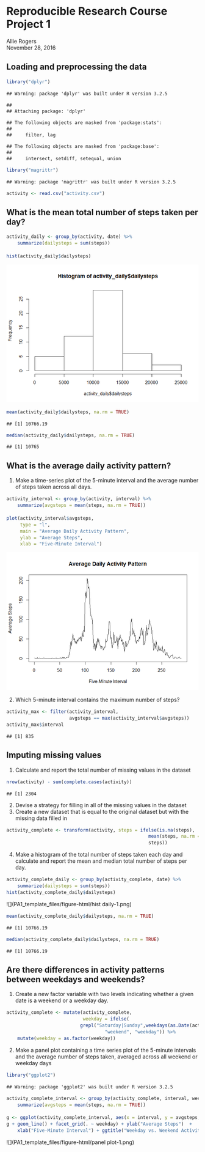 # Reproducible Research Course Project 1
Allie Rogers  
November 28, 2016  



## Loading and preprocessing the data


```r
library("dplyr")
```

```
## Warning: package 'dplyr' was built under R version 3.2.5
```

```
## 
## Attaching package: 'dplyr'
```

```
## The following objects are masked from 'package:stats':
## 
##     filter, lag
```

```
## The following objects are masked from 'package:base':
## 
##     intersect, setdiff, setequal, union
```

```r
library("magrittr")
```

```
## Warning: package 'magrittr' was built under R version 3.2.5
```

```r
activity <- read.csv("activity.csv")
```

## What is the mean total number of steps taken per day?


```r
activity_daily <- group_by(activity, date) %>%
    summarize(dailysteps = sum(steps))

hist(activity_daily$dailysteps)
```

![](PA1_template_files/figure-html/mean-1.png)<!-- -->

```r
mean(activity_daily$dailysteps, na.rm = TRUE)
```

```
## [1] 10766.19
```

```r
median(activity_daily$dailysteps, na.rm = TRUE)
```

```
## [1] 10765
```
## What is the average daily activity pattern?
1. Make a time-series plot of the 5-minute interval and the average number 
of steps taken across all days.


```r
activity_interval <- group_by(activity, interval) %>%
    summarize(avgsteps = mean(steps, na.rm = TRUE))

plot(activity_interval$avgsteps, 
     type = "l",
     main = "Average Daily Activity Pattern",
     ylab = "Average Steps",
     xlab = "Five-Minute Interval")
```

![](PA1_template_files/figure-html/daily-1.png)<!-- -->

2. Which 5-minute interval contains the maximum number of steps?

```r
activity_max <- filter(activity_interval, 
                       avgsteps == max(activity_interval$avgsteps))
activity_max$interval
```

```
## [1] 835
```

## Imputing missing values

1. Calculate and report the total number of missing values in the dataset


```r
nrow(activity) - sum(complete.cases(activity))
```

```
## [1] 2304
```

2. Devise a strategy for filling in all of the missing values in the dataset
3. Create a new dataset that is equal to the original dataset but with the
missing data filled in


```r
activity_complete <- transform(activity, steps = ifelse(is.na(steps),
                                                    mean(steps, na.rm =  TRUE), 
                                                    steps))
```

4. Make a histogram of the total number of steps taken each day and calculate
and report the mean and median total number of steps per day. 


```r
activity_complete_daily <- group_by(activity_complete, date) %>%
    summarize(dailysteps = sum(steps))
hist(activity_complete_daily$dailysteps)
```

![](PA1_template_files/figure-html/hist daily-1.png)<!-- -->

```r
mean(activity_complete_daily$dailysteps, na.rm = TRUE)
```

```
## [1] 10766.19
```

```r
median(activity_complete_daily$dailysteps, na.rm = TRUE)
```

```
## [1] 10766.19
```

## Are there differences in activity patterns between weekdays and weekends?

1. Create a new factor variable with two levels indicating whether a given
date is a weekend or a weekday day.


```r
activity_complete <- mutate(activity_complete, 
                            weekday = ifelse(
                           grepl("Saturday|Sunday",weekdays(as.Date(activity_complete$date))),
                                    "weekend", "weekday")) %>%
    mutate(weekday = as.factor(weekday))
```

2. Make a panel plot containing a time series plot of the 5-minute intervals 
and the average number of steps taken, averaged across all weekend or
weekday days


```r
library("ggplot2")
```

```
## Warning: package 'ggplot2' was built under R version 3.2.5
```

```r
activity_complete_interval <- group_by(activity_complete, interval, weekday) %>%
    summarize(avgsteps = mean(steps, na.rm = TRUE))

g <- ggplot(activity_complete_interval, aes(x = interval, y = avgsteps, color = weekday))
g + geom_line() + facet_grid(. ~ weekday) + ylab("Average Steps")  + 
    xlab("Five-Minute Interval") + ggtitle("Weekday vs. Weekend Activity Pattern")
```

![](PA1_template_files/figure-html/panel plot-1.png)<!-- -->
